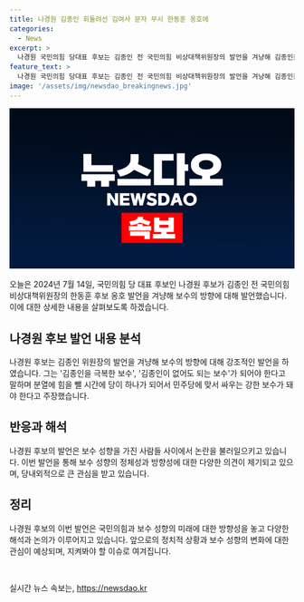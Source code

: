 ```yaml
---
title: 나경원 김종인 휘둘려선 김여사 문자 무시 한동훈 옹호에
categories:
  - News
excerpt: >
  나경원 국민의힘 당대표 후보는 김종인 전 국민의힘 비상대책위원장의 발언을 겨냥해 김종인을 극복한 보수, 김종인이 없어도 되는 보수가 돼야 한다고 주장했다. 나 후보는 김 전 위원장을 극복하고 민주당에 맞서 싸우는 강한 보수가 되어야 한다고 강조했다. 이에 대한 반응과 논란이 예상된다.
feature_text: >
  나경원 국민의힘 당대표 후보는 김종인 전 국민의힘 비상대책위원장의 발언을 겨냥해 김종인을 극복한 보수, 김종인이 없어도 되는 보수가 돼야 한다고 주장했다. 나 후보는 김 전 위원장을 극복하고 민주당에 맞서 싸우는 강한 보수가 되어야 한다고 강조했다. 이에 대한 반응과 논란이 예상된다.
image: '/assets/img/newsdao_breakingnews.jpg'
---
```


<p><img src="/assets/img/newsdao_breakingnews.jpg" alt="ranknews 속보" /></p>

<p>오늘은 2024년 7월 14일, 국민의힘 당 대표 후보인 나경원 후보가 김종인 전 국민의힘 비상대책위원장의 한동훈 후보 옹호 발언을 겨냥해 보수의 방향에 대해 발언했습니다. 이에 대한 상세한 내용을 살펴보도록 하겠습니다.</p>

<p data-ke-size="size16"></p>

<h2 data-ke-size="size26">나경원 후보 발언 내용 분석</h2>

<p data-ke-size="size16">나경원 후보는 김종인 위원장의 발언을 겨냥해 보수의 방향에 대해 강조적인 발언을 하였습니다. 그는 '김종인을 극복한 보수', '김종인이 없어도 되는 보수'가 되어야 한다고 말하며 분열에 힘을 뺄 시간에 당이 하나가 되어서 민주당에 맞서 싸우는 강한 보수가 돼야 한다고 주장했습니다.</p>

<p data-ke-size="size16"></p>

<h2 data-ke-size="size26">반응과 해석</h2>

<p data-ke-size="size16">나경원 후보의 발언은 보수 성향을 가진 사람들 사이에서 논란을 불러일으키고 있습니다. 이번 발언을 통해 보수 성향의 정체성과 방향성에 대한 다양한 의견이 제기되고 있으며, 당내외적으로 큰 관심을 받고 있습니다.</p>

<p data-ke-size="size16"></p>

<h2 data-ke-size="size26">정리</h2>

<p data-ke-size="size16">나경원 후보의 이번 발언은 국민의힘과 보수 성향의 미래에 대한 방향성을 놓고 다양한 해석과 논의가 이루어지고 있습니다. 앞으로의 정치적 상황과 보수 성향의 변화에 대한 관심이 예상되며, 지켜봐야 할 이슈로 여겨집니다.</p>

<p data-ke-size="size16">&nbsp;</p>
실시간 뉴스 속보는, <a href="https://newsdao.kr" rel="dofollow">https://newsdao.kr</a>


